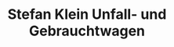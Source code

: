 ---
title: "Stefan Klein Unfall- und Gebrauchtwagen"
url: /aichach/stefan-klein-unfall-und-gebrauchtwagen/
shop: Autohaus
---